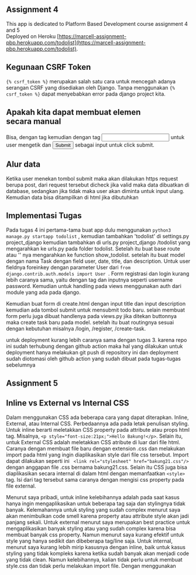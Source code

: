 ## Assignment 4

This app is dedicated to Platform Based Development course assignment 4 and 5
<br>Deployed on Heroku [https://marcell-assignment-pbp.herokuapp.com/todolist](https://marcell-assignment-pbp.herokuapp.com/todolist).

##  Kegunaan CSRF Token

`{% csrf_token %}` merupakan salah satu cara untuk mencegah adanya serangan CSRF yang disediakan oleh Django. Tanpa menggunakan `{% csrf_token %}` 
dapat menyebabkan error pada django project kita. 

##  Apakah kita dapat membuat elemen <form> secara manual

Bisa, dengan tag <form> kemudian dengan tag <input> untuk user mengetik dan <input type="submit"> sebagai input untuk click submit.

## Alur data
  
Ketika user menekan tombol submit maka akan dilakukan https request berupa post, dari request tersebut dicheck jika valid maka data dibuatkan di database, sedangkan jika
tidak maka user akan diminta untuk input ulang. Kemudian data bisa ditampilkan di html jika dibutuhkan

  
## Implementasi Tugas

  Pada tugas 4 ini pertama-tama buat app dulu menggunakan `python3 manage.py startapp todolist` , kemudian tambahkan 'todolist' di settings.py project_django
  kemudian tambahkan di urls.py project_django /todolist yang mengarahkan ke urls.py pada folder todolist. Setelah itu buat base route atau '' nya mengarahkan ke 
  function show_todolist. setelah itu buat model dengan nama Task dengan field user, date, title, dan description. Untuk user fieldnya foreinkey dengan parameter User dari `from django.contrib.auth.models import User
`.
  Form registrasi dan login kurang lebih caranya sama, yaitu dengan tag <form> dan inputnya seperti username password. Kemudian untuk handling pada views menggunakan
  auth dari module yang ada pada django. 

  
  Kemudian buat form di create.html dengan input title dan input description kemudian ada tombol submit untuk mensubmit todo baru. selain membuat form perlu juga dibuat handlenya pada views.py
  jika ditekan buttonnya maka create task baru pada model. setelah itu buat routingnya sesuai dengan kebutuhan misalnya /login, /register, /create-task. 
  
  untuk deployment kurang lebih caranya sama dengan tugas 3. karena repo ini sudah terhubung dengan github action maka hal yang dilakukan untuk deployment hanya melakukan
  git push di repository ini dan deployment sudah diotomasi oleh github action yang sudah dibuat pada tugas-tugas sebelumnya
  
  ## Assignment 5

## Inline vs External vs Internal CSS

Dalam menggunakan CSS ada beberapa cara yang dapat diterapkan. Inline, External, atau Internal CSS. Perbedaannya ada pada letak penulisan styling. Untuk inline berarti meletakkan CSS property pada attribute atau props html tag. Misalnya, `<p style="font-size:21px;">Hello Bakung!</p>`. Selain itu, untuk External CSS adalah meletakkan CSS atribute di luar dari file html. Caranya dengan membuat file baru dengan extension .css dan melakukan import pada html yang ingin diaplikasikan style dari file css tersebut. Import dapat dilakukan seperti ini ` <link rel="stylesheet" href="bakung21.css"/>` dengan anggapan file .css bernama bakung21.css. Selain itu CSS juga bisa diaplikasikan secara internal di dalam html dengan memanfaatkan `<style>` tag. Isi dari tag tersebut sama caranya dengan mengisi css property pada file external. 

Menurut saya pribadi, untuk inline kelebihannya adalah pada saat kasus hanya ingin mengaplikasikan untuk beberapa tag saja dan stylingnya tidak banyak. Kelemahannya untuk styling yang sudah complex menurut saya akan menimbulkan code smell karena property atau attribute style akan jadi panjang sekali. Untuk external menurut saya merupakan best practice untuk mengaplikasikan banyak styling atau yang sudah complex karena bisa membuat banyak css property. Namun menurut saya kurang efektif untuk style yang hanya sedikit dan dibeberapa tag/line saja. Untuk internal, menurut saya kurang lebih mirip kasusnya dengan inline, baik untuk kasus styling yang tidak kompleks karena ketika sudah banyak akan menjadi code yang tidak clean. Namun kelebihannya, kalian tidak perlu untuk membuat style.css dan tidak perlu melakukan import file. Dengan menggunakan <style> tag bisa langsung mengaplikasikan CSS di HTML-nya. 

## HTML Tags

HTML tag yang saya tau adalah `<div>` tag, div tag ini adalah suatu tag yang merepresentasikan sebuah section atau block. Kemudian ada tag <input> untuk menerima input dari user, bisa berupa text field atau button submit, checkbox, dll. Kemudian ada tag <title></title> tag title ini merupakan tag yang berhubungan title yang ada di tab browser. Kemudian ada <button> yang merupakan tag implentasi button. Kemudian ada <a> untuk hyperlink. <img> untuk menampilkan gambar dan masih banyak lagi tag-tag HTML yang selain saya mention di sini. 

